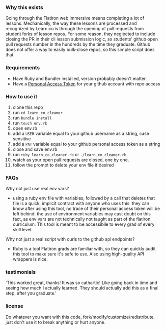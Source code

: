 ### Why this exists

Going through the Flatiron web immersive means completing a lot of lessons. Mechanically, the way these lessons are processed and recognized by Learn.co is through the opening of pull requests from student forks of lesson repos. For some reason, they neglected to include closing the PR in their cli lesson submission logic, so students' github open pull requests number in the hundreds by the time they graduate. Github does not offer a way to easily bulk-close repos, so this simple script does that.

### Requirements

- Have Ruby and Bundler installed, version probably doesn't matter.
- Have a [Personal Access Token](https://help.github.com/en/github/authenticating-to-github/creating-a-personal-access-token-for-the-command-line) for your github account with repo access

### How to use it

1. clone this repo
2. run `cd learn_co_cleaner`
3. run `bundle install`
4. run `touch env.rb` 
5. open env.rb
6. add a `USER` variable equal to your github username as a string, case sensitive
7. add a `PAT` variable equal to your github personal access token as a string
8. close and save env.rb
9. run `ruby learn_co_cleaner.rb` or `./learn_co_cleaner.rb`
10. watch as your open pull requests are closed, one by one. 
11. follow the prompt to delete your env file if desired

### FAQs

Why not just use real env vars?
- using a ruby env file with variables, followed by a call that deletes that file is a quick, implicit contract with anyone who uses this: they can know after using this tool, no trace of their personal access token will be left behind. the use of environment variables may cast doubt on this fact, as env vars are not technically not taught as part of the flatiron curriculum. This tool is meant to be accessibile to every grad of every skill level. 

Why not just a real script with curls to the github api endpoints? 
- Ruby is a tool Flatiron grads are familiar with, so they can quickly audit this tool to make sure it's safe to use. Also using high-quality API wrappers is nice.

### testimonials

'This worked great, thanks!  It was so cathartic!  Like going back in time and seeing how much I actually learned.  They should actually add this as a final step, after you graduate.'

### license

Do whatever you want with this code, fork/modify/customize/redistribute, just don't use it to break anything or hurt anyone.

